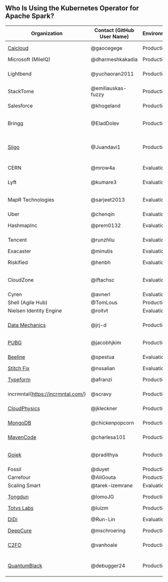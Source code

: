 ## Who Is Using the Kubernetes Operator for Apache Spark?

| Organization | Contact (GitHub User Name) | Environment | Description of Use |
| ------------- | ------------- | ------------- | ------------- |
| [Caicloud](https://intl.caicloud.io/) | @gaocegege | Production | Cloud-Native AI Platform |
| Microsoft (MileIQ) | @dharmeshkakadia | Production | AI & Analytics |
| Lightbend | @yuchaoran2011 | Production | Data Infrastructure & Operations |
| StackTome | @emiliauskas-fuzzy | Production | Data pipelines |
| Salesforce | @khogeland | Production | Data transformation |
| Bringg | @EladDolev | Production | ML & Analytics Data Platform |
| [Siigo](https://www.siigo.com) | @Juandavi1 | Production | Data Migrations & Analytics Data Platform |
| CERN|@mrow4a| Evaluation | Data Mining & Analytics |
| Lyft |@kumare3| Evaluation | ML & Data Infrastructure |
| MapR Technologies |@sarjeet2013| Evaluation | ML/AI & Analytics Data Platform |
| Uber| @chenqin| Evaluation| Spark / ML |
| HashmapInc| @prem0132 | Evaluation | Analytics Data Platform |
| Tencent | @runzhliu | Evaluation | ML Analytics Platform |
| Exacaster | @minutis | Evaluation | Data pipelines |
| Riskified | @henbh | Evaluation | Analytics Data Platform |
| CloudZone | @iftachsc | Evaluation | Big Data Analytics Consultancy |
| Cyren | @avnerl | Evaluation | Data pipelines |
| Shell (Agile Hub) | @TomLous | Production | Data pipelines |
| Nielsen Identity Engine | @roitvt | Evaluation | Data pipelines |
| [Data Mechanics](https://www.datamechanics.co)  | @jrj-d | Production | Managed Spark Platform |
| [PUBG](https://careers.pubg.com/#/en/) | @jacobhjkim | Production | ML & Data Infrastructure |
| [Beeline](https://beeline.ru) | @spestua | Evaluation | ML & Data Infrastructure |
| [Stitch Fix](https://multithreaded.stitchfix.com/) | @nssalian | Evaluation | Data pipelines |
| [Typeform](https://typeform.com/) | @afranzi | Production | Data & ML pipelines |
| incrmntal(https://incrmntal.com/) | @scravy | Production | ML & Data Infrastructure |
| [CloudPhysics](https://www.cloudphysics.com) | @jkleckner | Production | ML/AI & Analytics |
| [MongoDB](https://www.mongodb.com) | @chickenpopcorn | Production | Data Infrastructure |
| [MavenCode](https://www.mavencode.com) | @charlesa101 | Production | MLOps & Data Infrastructure |
| [Gojek](https://www.gojek.io/) | @pradithya | Production | Machine Learning Platform |
| Fossil | @duyet | Production | Data Platform |
| Carrefour | @AliGouta | Production | Data Platform |
| Scaling Smart | @tarek-izemrane | Evaluation | Data Platform |
| [Tongdun](https://www.tongdun.net/) | @lomoJG | Production | AI/ML & Analytics |
| [Totvs Labs](https://www.totvslabs.com) | @luizm | Production | Data Platform |
| [DiDi](https://www.didiglobal.com) | @Run-Lin | Evaluation | Data Infrastructure |
| [DeepCure](https://www.deepcure.ai) | @mschroering | Production | Spark / ML |
| [C2FO](https://www.c2fo.com/) | @vanhoale | Production | Data Platform / Data Infrastructure |
| [QuantumBlack](http://quantumblack.com/) | @debugger24 | Production | Machine Learning Platform |
